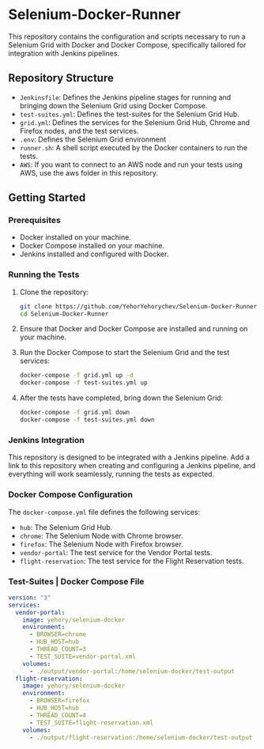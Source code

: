 # Selenium-Docker-Runner

This repository contains the configuration and scripts necessary to run a Selenium Grid with Docker and Docker Compose, specifically tailored for integration with Jenkins pipelines.

## Repository Structure

- `Jenkinsfile`: Defines the Jenkins pipeline stages for running and bringing down the Selenium Grid using Docker Compose.
- `test-suites.yml`: Defines the test-suites for the Selenium Grid Hub.
- `grid.yml`: Defines the services for the Selenium Grid Hub, Chrome and Firefox nodes, and the test services.
- `.env`: Defines the Selenium Grid environment
- `runner.sh`: A shell script executed by the Docker containers to run the tests.
- `AWS`: If you want to connect to an AWS node and run your tests using AWS, use the aws folder in this repository.


## Getting Started

### Prerequisites

- Docker installed on your machine.
- Docker Compose installed on your machine.
- Jenkins installed and configured with Docker.

### Running the Tests

1. Clone the repository:
    ```sh
    git clone https://github.com/YehorYehorychev/Selenium-Docker-Runner.git
    cd Selenium-Docker-Runner
    ```

2. Ensure that Docker and Docker Compose are installed and running on your machine.

3. Run the Docker Compose to start the Selenium Grid and the test services:
    ```sh
    docker-compose -f grid.yml up -d
    docker-compose -f test-suites.yml up
    ```

4. After the tests have completed, bring down the Selenium Grid:
    ```sh
    docker-compose -f grid.yml down
    docker-compose -f test-suites.yml down
    ```

### Jenkins Integration

This repository is designed to be integrated with a Jenkins pipeline. Add a link to this repository when creating and configuring a Jenkins pipeline, and everything will work seamlessly, running the tests as expected.

### Docker Compose Configuration

The `docker-compose.yml` file defines the following services:
- `hub`: The Selenium Grid Hub.
- `chrome`: The Selenium Node with Chrome browser.
- `firefox`: The Selenium Node with Firefox browser.
- `vendor-portal`: The test service for the Vendor Portal tests.
- `flight-reservation`: The test service for the Flight Reservation tests.

### Test-Suites | Docker Compose File

```yaml
version: "3"
services:
  vendor-portal:
    image: yehory/selenium-docker
    environment:
      - BROWSER=chrome
      - HUB_HOST=hub
      - THREAD_COUNT=3
      - TEST_SUITE=vendor-portal.xml
    volumes:
      - ./output/vendor-portal:/home/selenium-docker/test-output
  flight-reservation:
    image: yehory/selenium-docker
    environment:
      - BROWSER=firefox
      - HUB_HOST=hub
      - THREAD_COUNT=4
      - TEST_SUITE=flight-reservation.xml
    volumes:
      - ./output/flight-reservation:/home/selenium-docker/test-output
